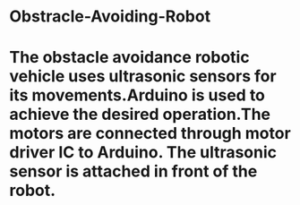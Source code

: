 # Obstracle-Avoiding-Robot
# The obstacle avoidance robotic vehicle uses ultrasonic sensors for its movements.Arduino is used to achieve the desired operation.The motors are connected through motor driver IC to Arduino. The ultrasonic sensor is attached in front of the robot.
